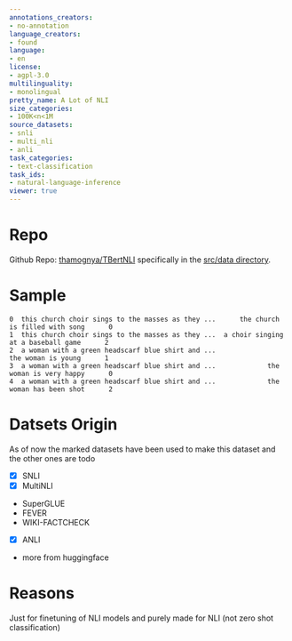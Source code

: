 ```yaml
---
annotations_creators:
- no-annotation
language_creators:
- found
language:
- en
license:
- agpl-3.0
multilinguality:
- monolingual
pretty_name: A Lot of NLI
size_categories:
- 100K<n<1M
source_datasets:
- snli
- multi_nli
- anli
task_categories:
- text-classification
task_ids:
- natural-language-inference
viewer: true
---
```


# Repo

Github Repo: [thamognya/TBertNLI](https://github.com/thamognya/TBertNLI) specifically in the [src/data directory](https://github.com/thamognya/TBertNLI/tree/master/src/data).

# Sample

```                                             premise                          hypothesis  label
0  this church choir sings to the masses as they ...      the church is filled with song      0
1  this church choir sings to the masses as they ...  a choir singing at a baseball game      2
2  a woman with a green headscarf blue shirt and ...                  the woman is young      1
3  a woman with a green headscarf blue shirt and ...             the woman is very happy      0
4  a woman with a green headscarf blue shirt and ...             the woman has been shot      2
```

# Datsets Origin

As of now the marked datasets have been used to make this dataset and the other ones are todo

- [x] SNLI
- [x] MultiNLI
- SuperGLUE
- FEVER
- WIKI-FACTCHECK
- [x] ANLI
- more from huggingface

# Reasons

Just for finetuning of NLI models and purely made for NLI (not zero shot classification)

